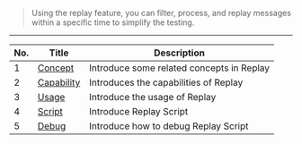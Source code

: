 > Using the replay feature, you can filter, process, and replay messages within a specific time to simplify the testing.

---

| No. | Title                                | Description                               |
| --- | ------------------------------------ | ----------------------------------------- |
| 1   | [Concept](enreplay/concept.md)       | Introduce some related concepts in Replay |
| 2   | [Capability](enreplay/capability.md) | Introduces the capabilities of Replay     |
| 3   | [Usage](enreplay/usage.md)           | Introduce the usage of Replay             |
| 4   | [Script](enreplay/script.md)         | Introduce Replay Script                   |
| 5   | [Debug](enreplay/debug.md)           | Introduce how to debug Replay Script      |
